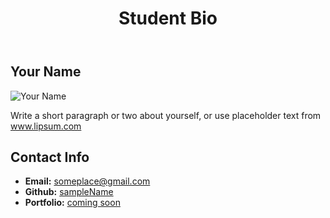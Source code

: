 # <!DOCTYPE html>
<html lang="en-us">
<head>
  <!-- This line is money! It points your HTML to the CSS file. -->
  <!-- Notice the "relative" pathway? It matches a file inside our current directory's "assets" folder. Open it to see our style rules. -->
  <link rel="stylesheet" type="text/css" href="assets/style.css">
  <link rel="stylesheet" href="resets.css">
</head>
<body>
  <header>
    <h1>Student Bio</h1>
  </header>
  <div class="container">
    <section id="main-bio">
      <h2>Your Name</h2>
      <img id="bio-image" src=" https://en.wikipedia.org/wiki/File:Stick_figure.png" alt="Your Name">
      <p>Write a short paragraph or two about yourself, or use placeholder text from <a href="http://www.lipsum.com/">www.lipsum.com</a></p>
    </section>
    <section id="contact-info">
      <h2>Contact Info</h2>
      <ul>
        <li><strong>Email:</strong> <a href="#">someplace@gmail.com</a></li>
        <li><strong>Github:</strong> <a href="#">sampleName</a></li>
        <li><strong>Portfolio:</strong> <a href="#">coming soon</a></li>
      </ul>
    </section>
  </div>
</body>
</html>
